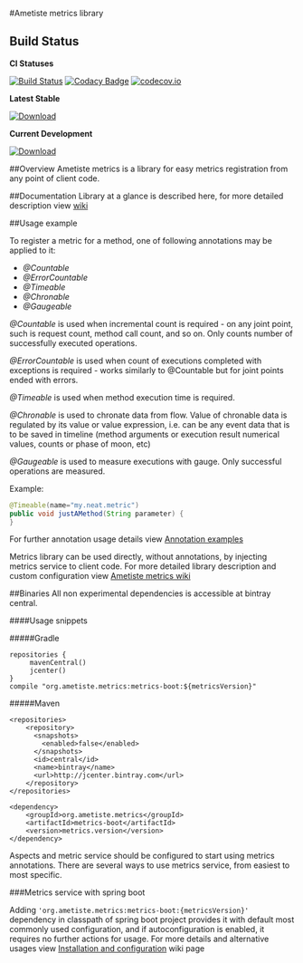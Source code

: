 #Ametiste metrics library

## Build Status

**CI Statuses**  

[![Build Status](https://travis-ci.org/ametiste-oss/ametiste-metrics.svg?branch=master)](https://travis-ci.org/ametiste-oss/ametiste-metrics)
[![Codacy Badge](https://api.codacy.com/project/badge/fdb7b072ff264edcb0bbc72c5ade3b53)](https://www.codacy.com/app/Ametiste-OSS/ametiste-metrics)
[![codecov.io](https://codecov.io/github/ametiste-oss/ametiste-metrics/coverage.svg?branch=master)](https://codecov.io/github/ametiste-oss/ametiste-metrics?branch=master)  

**Latest Stable**  
  
[ ![Download](https://api.bintray.com/packages/ametiste-oss/maven/metrics-boot/images/download.svg?version=0.1.0-RELEASE)](https://bintray.com/ametiste-oss/maven/metrics-boot/0.1.0-RELEASE)

**Current Development** 
  
[ ![Download](https://api.bintray.com/packages/ametiste-oss/maven/metrics-boot/images/download.svg) ](https://bintray.com/ametiste-oss/maven/metrics-boot/_latestVersion)

##Overview
Ametiste metrics is a library for easy metrics registration from any point of client code.

##Documentation 
Library at a glance is described here, for more detailed description view [wiki](https://github.com/ametiste-oss/ametiste-metrics/wiki)

##Usage example

To register a metric for a method, one of following annotations may be applied to it:

- _@Countable_ 
- _@ErrorCountable_
- _@Timeable_
- _@Chronable_
- _@Gaugeable_

_@Countable_ is used when incremental count is required - on any joint point, such is request count, method call count, and so on. Only counts number of successfully executed operations.

_@ErrorCountable_ is used when count of executions completed with exceptions is required - works similarly to @Countable but for joint points ended with errors.

_@Timeable_ is used when method execution time is required.

_@Chronable_ is used to chronate data from flow. Value of chronable data is regulated by its value or value expression, i.e. can be any event data that is to be saved in timeline (method arguments or execution result numerical values, counts or phase of moon, etc)

_@Gaugeable_ is used to measure executions with gauge. Only  successful operations are measured. 

Example:
```java
@Timeable(name="my.neat.metric")
public void justAMethod(String parameter) {
}
```

For further annotation usage details view  [Annotation examples](https://github.com/ametiste-oss/ametiste-metrics/wiki/Annotations-examples)

Metrics library can be used directly, without annotations, by injecting metrics service to client code.
For more detailed library description and custom configuration view [Ametiste metrics wiki](https://github.com/ametiste-oss/ametiste-metrics/wiki)

##Binaries
All non experimental dependencies is accessible at bintray central.

####Usage snippets

#####Gradle

```
repositories {
     mavenCentral()
     jcenter()
}
compile "org.ametiste.metrics:metrics-boot:${metricsVersion}"
```

#####Maven

```
<repositories>
    <repository>
      <snapshots>
        <enabled>false</enabled>
      </snapshots>
      <id>central</id>
      <name>bintray</name>
      <url>http://jcenter.bintray.com</url>
    </repository> 
</repositories>

<dependency>
	<groupId>org.ametiste.metrics</groupId>
	<artifactId>metrics-boot</artifactId>
	<version>metrics.version</version>
</dependency>
```

Aspects and metric service should be configured to start using metrics annotations. There are several ways to use metrics service, from easiest to most specific. 

###Metrics service with spring boot

Adding `'org.ametiste.metrics:metrics-boot:{metricsVersion}'` dependency in classpath of spring boot project provides it with default most commonly used configuration, and if autoconfiguration is enabled, it requires no further actions for usage. For more details and alternative usages view [Installation and configuration](https://github.com/ametiste-oss/ametiste-metrics/wiki/Installation-and-configuration) wiki page

